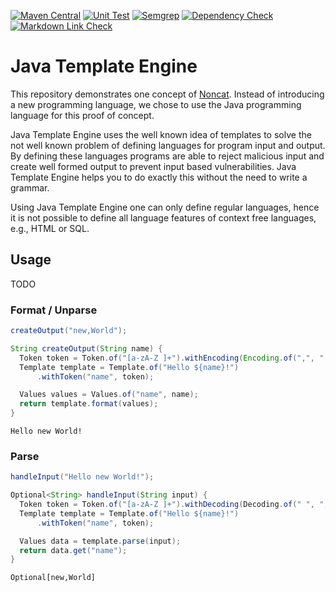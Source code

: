 <!-- markdown-link-check-disable -->
[![Maven Central](https://img.shields.io/maven-central/v/io.github.noncat-lang/java-template-engine)](https://search.maven.org/artifact/io.github.noncat-lang/java-template-engine)
[![Unit Test](https://github.com/noncat-lang/java-template-engine/actions/workflows/unit-test.yml/badge.svg)](https://github.com/noncat-lang/java-template-engine/actions/workflows/unit-test.yml?query=branch%3Amain)
[![Semgrep](https://github.com/noncat-lang/java-template-engine/actions/workflows/semgrep.yml/badge.svg)](https://github.com/noncat-lang/java-template-engine/actions/workflows/semgrep.yml?query=branch%3Amain)
[![Dependency Check](https://github.com/noncat-lang/java-template-engine/actions/workflows/dependency-check.yml/badge.svg)](https://github.com/noncat-lang/java-template-engine/actions/workflows/dependency-check.yml?query=branch%3Amain)
[![Markdown Link Check](https://github.com/noncat-lang/java-template-engine/actions/workflows/markdown-link-check.yml/badge.svg)](https://github.com/noncat-lang/java-template-engine/actions/workflows/markdown-link-check.yml?query=branch%3Amain)
<!-- markdown-link-check-enable -->
# Java Template Engine

This repository demonstrates one concept of [Noncat](https://github.com/noncat-lang/noncat). Instead of introducing a new programming language, we chose to use the Java programming language for this proof of concept.

Java Template Engine uses the well known idea of templates to solve the not well known problem of defining languages for program input and output.
By defining these languages programs are able to reject malicious input and create well formed output to prevent input based vulnerabilities.
Java Template Engine helps you to do exactly this without the need to write a grammar.

Using Java Template Engine one can only define regular languages, hence it is not possible to define all language features of context free languages, e.g., HTML or SQL.


## Usage

TODO

### Format / Unparse
```Java
createOutput("new,World");
```
```Java
String createOutput(String name) {
  Token token = Token.of("[a-zA-Z ]+").withEncoding(Encoding.of(",", " "));
  Template template = Template.of("Hello ${name}!")
      .withToken("name", token);

  Values values = Values.of("name", name);
  return template.format(values);
}
```
```
Hello new World!
```

### Parse

```Java
handleInput("Hello new World!");
```
```Java
Optional<String> handleInput(String input) {
  Token token = Token.of("[a-zA-Z ]+").withDecoding(Decoding.of(" ", ","));
  Template template = Template.of("Hello ${name}!")
      .withToken("name", token);

  Values data = template.parse(input);
  return data.get("name");
}
```
```
Optional[new,World]
```
